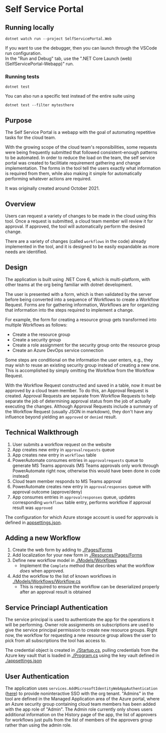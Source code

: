 # Self Service Portal

## Running locally

```pwsh
dotnet watch run --project SelfServicePortal.Web
```

If you want to use the debugger, then you can launch through the VSCode run configuration.  
In the "Run and Debug" tab, use the ".NET Core Launch (web) (SelfServicePortal-Webapp)" run.

### Running tests

```pwsh
dotnet test
```

You can also run a specific test instead of the entire suite using

```pwsh
dotnet test --filter mytesthere
```

## Purpose

The Self Service Portal is a webapp with the goal of automating repetitive tasks for the cloud team.

With the growing scope of the cloud team's reponsibilities, some requests were being frequently submitted that followed consistent-enough patterns to be automated. In order to reduce the load on the team, the self service portal was created to facilitiate requirement gathering and change implementation. The forms in the tool tell the users exactly what information is required from them, while also making it simple for automatically performing whatever actions are required.

It was originally created around October 2021.

## Overview

Users can request a variety of changes to be made in the cloud using this tool. Once a request is submitted, a cloud team member will review it for approval. If approved, the tool will automatically perform the desired change.

There are a variety of changes (called `workflows` in the code) already implemented in the tool, and it is designed to be easily expandable as more needs are identified.

## Design

The application is built using .NET Core 6, which is multi-platform, with other teams at the org being familiar with dotnet development.

The user is presented with a form, which is then validated by the server before being converted into a sequence of Workflows to create a Workflow Request. Forms are for gathering information, Workflows are for organizing that information into the steps required to implement a change.

For example, the form for creating a resource group gets transformed into multiple Workflows as follows:

- Create a the resource group
- Create a security group
- Create a role assignment for the security group onto the resource group
- Create an Azure DevOps service connection

Some steps are conditional on the information the user enters, e.g., they may wish to reuse an existing security group instead of creating a new one. This is accomplished by simply omitting the Workflow from the Workflow Request.

With the Workflow Request constructed and saved in a table, now it must be approved by a cloud team member. To do this, an Approval Request is created. Approval Requests are separate from Workflow Requests to help separate the job of determining approval status from the job of actually executing the changes. Although Approval Requests include a summary of the Workflow Request (usually JSON in markdown), they don't have any influence beyond yielding an `approved` or `denied` result.

## Technical Walkthrough

1. User submits a workflow request on the website
1. App creates new entry in `approvalrequests` queue
1. App creates new entry in `workflows` table
1. PowerAutomate consumes entries in `approvalrequests` queue to generate MS Teams approvals (MS Teams approvals only work through PowerAutomate right now, otherwise this would have been done in code instead)
1. Cloud team member responds to MS Teams approval
1. PowerAutomate creates new entry in `approvalresponses` queue with approval outcome (approve/deny)
1. App consumes entries in `approvalresponses` queue, updates corresponding `workflows` table entry, performs workflow if approval result was `approved`

The configuration for which Azure storage account is used for approvals is defined in [appsettings.json](./appsettings.json).


## Adding a new Workflow

1. Create the web form by adding to [./Pages/Forms](./Pages/Forms)
1. Add localization for your new form in [./Resources/Pages/Forms](./Resources/Pages/Forms)
1. Define new workflow model in [./Models/Workflows](./Models/Workflows)
    - Implement the `Complete` method that describes what the workflow _does_ when approved.
1. Add the workflow to the list of known workflows in [./Models/Workflows/Workflow.cs](./Models/Workflows/Workflow.cs)
    - This is required to ensure the workflow can be deserialized properly after an approval result is obtained

## Service Princiapl Authentication

The service principal is used to authenticate the app for the operations it will be performing. Owner role assignments on subscriptions are used to give the service principal permission to create new resource groups. Right now, the workflow for requesting a new resource group allows the user to pick from all subscriptions the tool has access to.

The credential object is created in [./Startup.cs](./Startup.cs), pulling credentials from the Azure key vault that is loaded in [./Program.cs](./Program.cs) using the key vault defined in [./appsettings.json](./appsettings.json)

## User Authentication

The application uses `services.AddMicrosoftIdentityWebAppAuthentication` ([here](./Extensions/Services/Auth.cs)) to provide noninteractive SSO with the org tenant. "Admins" in the tool are defined in the Managed Application area of the Azure portal, where an Azure security group containing cloud team members has been added with the app role of "Admin". The Admin role currently only shows users additional information on the History page of the app, the list of approvers for workflows just pulls from the list of members of the approvers group rather than using the admin role.